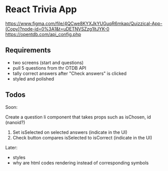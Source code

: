# React Trivia App

https://www.figma.com/file/4QCwe8KYXJkYUGuqR6mkap/Quizzical-App-(Copy)?node-id=0%3A1&t=uDETNVSZzg1ltJYK-0
https://opentdb.com/api_config.php

## Requirements

- two screens (start and questions)
- pull 5 questions from thr OTDB API
- tally correct answers after "Check answers" is clicked
- styled and polished

## Todos

Soon:

Create a question li component that takes props such as isChosen, id (nanoid?)


1. Set isSelected on selected answers (indicate in the UI)
2. Check button compares isSelected to isCorrect (indicate in the UI)

Later:
- styles
- why are html codes rendering instead of corresponding symbols